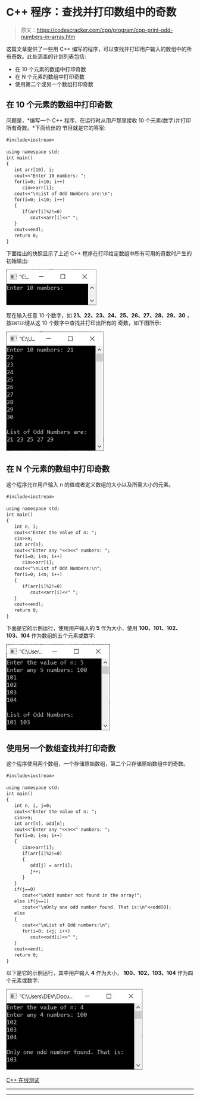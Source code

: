 # C++ 程序：查找并打印数组中的奇数

> 原文：<https://codescracker.com/cpp/program/cpp-print-odd-numbers-in-array.htm>

这篇文章提供了一些用 C++ 编写的程序，可以查找并打印用户输入的数组中的所有奇数。此处涵盖的计划列表包括:

*   在 10 个元素的数组中打印奇数
*   在 N 个元素的数组中打印奇数
*   使用第二个或另一个数组打印奇数

## 在 10 个元素的数组中打印奇数

问题是，*编写一个 C++ 程序，在运行时从用户那里接收 10 个元素(数字)并打印所有奇数。*下面给出的 节目就是它的答案:

```
#include<iostream>

using namespace std;
int main()
{
   int arr[10], i;
   cout<<"Enter 10 numbers: ";
   for(i=0; i<10; i++)
      cin>>arr[i];
   cout<<"\nList of Odd Numbers are:\n";
   for(i=0; i<10; i++)
   {
      if(arr[i]%2!=0)
         cout<<arr[i]<<" ";
   }
   cout<<endl;
   return 0;
}
```

下面给出的快照显示了上述 C++ 程序在打印给定数组中所有可用的奇数时产生的初始输出:

![c++ print odd numbers in array](img/f0201541e935e30bb6ac4e2cd98a96e3.png)

现在输入任意 10 个数字，如 **21、22、23、24、25、26、27、28、29、30** ，按`ENTER`键从这 10 个数字中查找并打印出所有的 奇数，如下图所示:

![print odd numbers in array c++](img/f30ac6ef70ee5eb344c3bb1b35403103.png)

## 在 N 个元素的数组中打印奇数

这个程序允许用户输入 n 的值或者定义数组的大小以及所需大小的元素。

```
#include<iostream>

using namespace std;
int main()
{
   int n, i;
   cout<<"Enter the value of n: ";
   cin>>n;
   int arr[n];
   cout<<"Enter any "<<n<<" numbers: ";
   for(i=0; i<n; i++)
      cin>>arr[i];
   cout<<"\nList of Odd Numbers:\n";
   for(i=0; i<n; i++)
   {
      if(arr[i]%2!=0)
         cout<<arr[i]<<" ";
   }
   cout<<endl;
   return 0;
}
```

下面是它的示例运行，使用用户输入的 **5** 作为大小，使用 **100、101、102、103、104** 作为数组的五个元素或数字:

![c++ program find odd numbers in array](img/4bf99b3f1ee6932c7a804bf9ab07d1f7.png)

## 使用另一个数组查找并打印奇数

这个程序使用两个数组，一个存储原始数组，第二个只存储原始数组中的奇数。

```
#include<iostream>

using namespace std;
int main()
{
   int n, i, j=0;
   cout<<"Enter the value of n: ";
   cin>>n;
   int arr[n], odd[n];
   cout<<"Enter any "<<n<<" numbers: ";
   for(i=0; i<n; i++)
   {
      cin>>arr[i];
      if(arr[i]%2!=0)
      {
         odd[j] = arr[i];
         j++;
      }
   }
   if(j==0)
      cout<<"\nOdd number not found in the array!";
   else if(j==1)
      cout<<"\nOnly one odd number found. That is:\n"<<odd[0];
   else
   {
      cout<<"\nList of Odd numbers:\n";
      for(i=0; i<j; i++)
         cout<<odd[i]<<" ";
   }
   cout<<endl;
   return 0;
}
```

以下是它的示例运行，其中用户输入 **4** 作为大小， **100、102、103、104** 作为四个元素或数字:

![c++ find odd numbers in array](img/01d1b7151ede3f28f9d3c7bd2903f581.png)

[C++ 在线测试](/exam/showtest.php?subid=3)

* * *

* * *